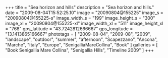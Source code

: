 +++
title = "Sea horizon and hills"
description = "Sea horizon and hills."
date = "2009-08-04T15:52:25.10"
image = "20090804@155225"
image_s = "20090804@155225-s"
image_width_s = "199"
image_height_s = "300"
image_xl = "20090804@155225-xl"
image_width_xl = "511"
image_height_xl = "768"
gps_latitude = "43.7242812666667"
gps_longitude = "13.1413865166667"
phototags = [ "2009-08-04", "2009-08", "2009", "landscape", "outdoor", "summer", "afternoon", "Scapezzano", "Ancona", "Marche", "Italy", "Europe", "SenigalliaMareCollina", "Book" ]
galleries = [ "Book Senigallia Mare Collina", "Senigallia Hills", "Timeline 2009" ]
+++
